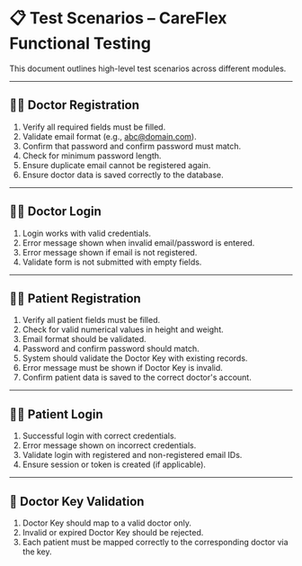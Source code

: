 # 📋 Test Scenarios – CareFlex Functional Testing

This document outlines high-level test scenarios across different modules.

---

## 👨‍⚕️ Doctor Registration

1. Verify all required fields must be filled.
2. Validate email format (e.g., abc@domain.com).
3. Confirm that password and confirm password must match.
4. Check for minimum password length.
5. Ensure duplicate email cannot be registered again.
6. Ensure doctor data is saved correctly to the database.

---

## 👨‍⚕️ Doctor Login

1. Login works with valid credentials.
2. Error message shown when invalid email/password is entered.
3. Error message shown if email is not registered.
4. Validate form is not submitted with empty fields.

---

## 🧑‍⚕️ Patient Registration

1. Verify all patient fields  must be filled.
2. Check for valid numerical values in height and weight.
3. Email format should be validated.
4. Password and confirm password should match.
5. System should validate the Doctor Key with existing records.
6. Error message must be shown if Doctor Key is invalid.
7. Confirm patient data is saved to the correct doctor's account.

---

## 🧑‍⚕️ Patient Login

1. Successful login with correct credentials.
2. Error message shown on incorrect credentials.
3. Validate login with registered and non-registered email IDs.
4. Ensure session or token is created (if applicable).

---

## 🔑 Doctor Key Validation

1. Doctor Key should map to a valid doctor only.
2. Invalid or expired Doctor Key should be rejected.
3. Each patient must be mapped correctly to the corresponding doctor via the key.
